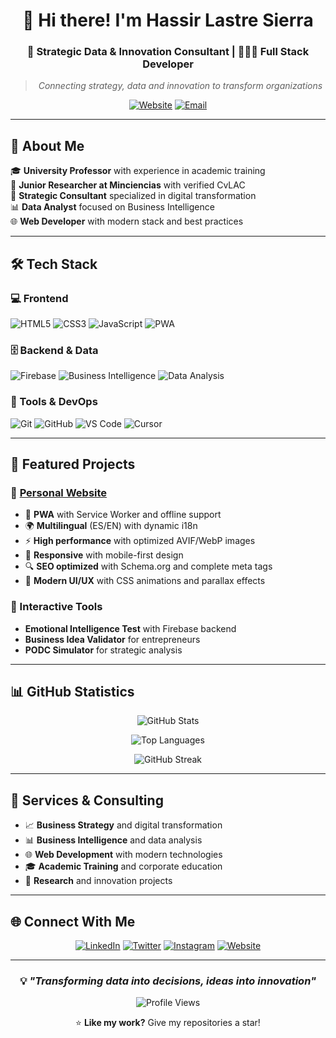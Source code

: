<div align="center">

# 👋 Hi there! I'm Hassir Lastre Sierra

### 🎯 Strategic Data & Innovation Consultant | 👨🏽‍💻 Full Stack Developer

> *Connecting strategy, data and innovation to transform organizations*

[![Website](https://img.shields.io/badge/🌐_Website-hassirlastre.com-6e8efb?style=for-the-badge)](https://hassirlastre.com)
[![Email](https://img.shields.io/badge/📧_Contact-hola@hassirlastre.com-D14836?style=for-the-badge&logo=gmail&logoColor=white)](mailto:hola@hassirlastre.com)

</div>

---

## 🚀 About Me

🎓 **University Professor** with experience in academic training  
🔬 **Junior Researcher at Minciencias** with verified CvLAC  
💼 **Strategic Consultant** specialized in digital transformation  
📊 **Data Analyst** focused on Business Intelligence  
🌐 **Web Developer** with modern stack and best practices  

---

## 🛠️ Tech Stack

### 💻 Frontend
![HTML5](https://img.shields.io/badge/HTML5-E34F26?style=flat-square&logo=html5&logoColor=white)
![CSS3](https://img.shields.io/badge/CSS3-1572B6?style=flat-square&logo=css3&logoColor=white)
![JavaScript](https://img.shields.io/badge/JavaScript-F7DF1E?style=flat-square&logo=javascript&logoColor=black)
![PWA](https://img.shields.io/badge/PWA-5A0FC8?style=flat-square&logo=pwa&logoColor=white)

### 🗄️ Backend & Data
![Firebase](https://img.shields.io/badge/Firebase-FFCA28?style=flat-square&logo=firebase&logoColor=black)
![Business Intelligence](https://img.shields.io/badge/Business_Intelligence-FF6B6B?style=flat-square&logo=tableau&logoColor=white)
![Data Analysis](https://img.shields.io/badge/Data_Analysis-4285F4?style=flat-square&logo=google-analytics&logoColor=white)

### 🔧 Tools & DevOps
![Git](https://img.shields.io/badge/Git-F05032?style=flat-square&logo=git&logoColor=white)
![GitHub](https://img.shields.io/badge/GitHub-181717?style=flat-square&logo=github&logoColor=white)
![VS Code](https://img.shields.io/badge/VS_Code-007ACC?style=flat-square&logo=visual-studio-code&logoColor=white)
![Cursor](https://img.shields.io/badge/Cursor-000000?style=flat-square&logo=cursor&logoColor=white)

---

## 🎯 Featured Projects

### 🌟 [Personal Website](https://hassirlastre.com)
- 🚀 **PWA** with Service Worker and offline support
- 🌍 **Multilingual** (ES/EN) with dynamic i18n
- ⚡ **High performance** with optimized AVIF/WebP images
- 📱 **Responsive** with mobile-first design
- 🔍 **SEO optimized** with Schema.org and complete meta tags
- 🎨 **Modern UI/UX** with CSS animations and parallax effects

### 🧠 Interactive Tools
- **Emotional Intelligence Test** with Firebase backend
- **Business Idea Validator** for entrepreneurs
- **PODC Simulator** for strategic analysis

---

## 📊 GitHub Statistics

<div align="center">

![GitHub Stats](https://github-readme-stats.vercel.app/api?username=SoyHassir&show_icons=true&theme=tokyonight&hide_border=true&count_private=true)

![Top Languages](https://github-readme-stats.vercel.app/api/top-langs/?username=SoyHassir&layout=compact&theme=tokyonight&hide_border=true)

![GitHub Streak](https://github-readme-streak-stats.herokuapp.com/?user=SoyHassir&theme=tokyonight&hide_border=true)

</div>

---

## 🎯 Services & Consulting

- 📈 **Business Strategy** and digital transformation
- 📊 **Business Intelligence** and data analysis
- 🌐 **Web Development** with modern technologies
- 🎓 **Academic Training** and corporate education
- 🔬 **Research** and innovation projects

---

## 🌐 Connect With Me

<div align="center">

[![LinkedIn](https://img.shields.io/badge/LinkedIn-%230077B5.svg?style=for-the-badge&logo=linkedin&logoColor=white)](https://www.linkedin.com/in/hassirlastresierra/)
[![Twitter](https://img.shields.io/badge/Twitter-1DA1F2?style=for-the-badge&logo=twitter&logoColor=white)](https://twitter.com/SoyHassir)
[![Instagram](https://img.shields.io/badge/Instagram-%23E4405F.svg?style=for-the-badge&logo=instagram&logoColor=white)](https://www.instagram.com/SoyHassir)
[![Website](https://img.shields.io/badge/Website-6e8efb?style=for-the-badge&logo=google-chrome&logoColor=white)](https://hassirlastre.com)

</div>

---

<div align="center">

### 💡 *"Transforming data into decisions, ideas into innovation"*

![Profile Views](https://komarev.com/ghpvc/?username=SoyHassir&color=6e8efb&style=flat-square&label=Profile+Views)

⭐️ **Like my work?** Give my repositories a star!

</div>
